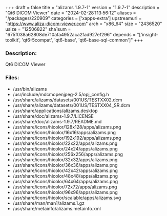 +++
draft = false
title = "alizams 1.9.7-1"
version = "1.9.7-1"
description = "Qt6 DICOM Viewer"
date = "2024-02-28T13:56:12"
aliases = "/packages/220909"
categories = ['xapps-extra']
upstreamurl = "https://www.aliza-dicom-viewer.com"
arch = "x86_64"
size = "2436520"
usize = "12506822"
sha1sum = "675f038a62808de710afa4952aca2fad927ef296"
depends = "['insight-toolkit', 'qt6-5compat', 'qt6-base', 'qt6-base-sql-common']"
+++
### Description: 
Qt6 DICOM Viewer

### Files: 
* /usr/bin/alizams
* /usr/include/mdcmopenjpeg-2.5/opj_config.h
* /usr/share/alizams/datasets/001US/TESTXX02.dcm
* /usr/share/alizams/datasets/001US/TESTXX04_SR.dcm
* /usr/share/applications/alizams.desktop
* /usr/share/doc/alizams-1.9.7/LICENSE
* /usr/share/doc/alizams-1.9.7/README.md
* /usr/share/icons/hicolor/128x128/apps/alizams.png
* /usr/share/icons/hicolor/16x16/apps/alizams.png
* /usr/share/icons/hicolor/192x192/apps/alizams.png
* /usr/share/icons/hicolor/22x22/apps/alizams.png
* /usr/share/icons/hicolor/24x24/apps/alizams.png
* /usr/share/icons/hicolor/256x256/apps/alizams.png
* /usr/share/icons/hicolor/32x32/apps/alizams.png
* /usr/share/icons/hicolor/36x36/apps/alizams.png
* /usr/share/icons/hicolor/42x42/apps/alizams.png
* /usr/share/icons/hicolor/48x48/apps/alizams.png
* /usr/share/icons/hicolor/64x64/apps/alizams.png
* /usr/share/icons/hicolor/72x72/apps/alizams.png
* /usr/share/icons/hicolor/96x96/apps/alizams.png
* /usr/share/icons/hicolor/scalable/apps/alizams.svg
* /usr/share/man/man1/alizams.1.gz
* /usr/share/metainfo/alizams.metainfo.xml
